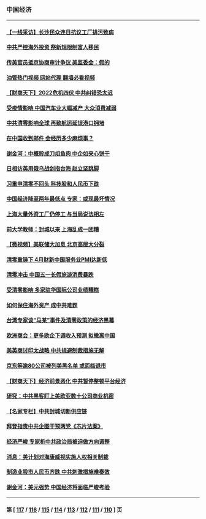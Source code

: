 ### 中国经济
---
#### [【一线采访】长沙民众连日抗议工厂排污致病](../../pages/ncid283/n13729392.md?05072045) 
#### [中共严控海外投资 祭新规限制富人移民](../../pages/ncid283/n13729175.md?05072045) 
#### [传美官员抵京协商审计争议 美监委会：假的](../../pages/ncid283/n13729146.md?05072045) 
#### [油管热门视频 网站代理 翻墙必看视频](http://209.222.30.114:81/youtube.html?05072045)
#### [【财商天下】2022危机四伏 中共纠错恐太迟](../../pages/ncid283/n13728955.md?05072045) 
#### [受疫情影响 中国汽车业大幅减产 大众消费减弱](../../pages/ncid283/n13728954.md?05072045) 
#### [中共清零影响全球 再致航运延误港口拥堵](../../pages/ncid283/n13728916.md?05072045) 
#### [在中国收到邮件 会经历多少麻烦事？](../../pages/ncid283/n13728922.md?05072045) 
#### [谢金河：中概股成刀俎鱼肉 中企如夹心饼干](../../pages/ncid283/n13728688.md?05072045) 
#### [日相访英用俄乌战剑指台海 赵立坚跳脚](../../pages/ncid283/n13728870.md?05072045) 
#### [习重申清零不回头 科技股和人民币下跌](../../pages/ncid283/n13728686.md?05072045) 
#### [中国经济降至两年最低点 专家：或现最坏情况](../../pages/ncid283/n13728571.md?05072045) 
#### [上海大量外资工厂仍停工 与当局说法相左](../../pages/ncid283/n13728640.md?05072045) 
#### [前大学教师：封城以来 上海乱成一团糟](../../pages/ncid283/n13728515.md?05072045) 
#### [【微视频】美联储大加息 北京高层大分裂](../../pages/ncid283/n13727958.md?05072045) 
#### [清零重锤下 4月财新中国服务业PMI达新低](../../pages/ncid283/n13728010.md?05072045) 
#### [清零冲击 中国五一长假旅游消费暴跌](../../pages/ncid283/n13727808.md?05072045) 
#### [受清零影响 多家驻华国际公司业绩糟糕](../../pages/ncid283/n13727917.md?05072045) 
#### [如何保住海外资产 成中共难题](../../pages/ncid283/n13727963.md?05072045) 
#### [台湾专家谈“马某”事件及清零政策的经济黑幕](../../pages/ncid283/n13727890.md?05072045) 
#### [欧洲商会：更多欧企下调收入预测 拟撤离中国](../../pages/ncid283/n13727803.md?05072045) 
#### [美英商讨印太战略 中共规避制裁措施无解](../../pages/ncid283/n13727536.md?05072045) 
#### [京东等逾80公司被列美黑名单 或面临退市](../../pages/ncid283/n13727449.md?05072045) 
#### [【财商天下】经济前景恶化 中共暂停整顿平台经济](../../pages/ncid283/n13727297.md?05072045) 
#### [研究：中共黑客盯上美欧亚数十公司商业机密](../../pages/ncid283/n13727250.md?05072045) 
#### [【名家专栏】中共封城切断供应链](../../pages/ncid283/n13726949.md?05072045) 
#### [拜登指责中共企图干预两党《芯片法案》](../../pages/ncid283/n13727200.md?05072045) 
#### [经济严峻 专家析中共政治局被迫做方向调整](../../pages/ncid283/n13727167.md?05072045) 
#### [消息：美计划对海康威视实施人权相关制裁](../../pages/ncid283/n13727090.md?05072045) 
#### [制造业股市人民币齐跌 中共刺激措施难奏效](../../pages/ncid283/n13727166.md?05072045) 
#### [谢金河：美元强势 中国经济将面临严峻考验](../../pages/ncid283/n13726667.md?05072045) 

---
#### 第 [ [117](./117.md?05072045) / [116](./116.md?05072045) / [115](./115.md?05072045) / [114](./114.md?05072045) / [113](./113.md?05072045) / [112](./112.md?05072045) / [111](./111.md?05072045) / [110](./110.md?05072045) ] 页
